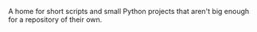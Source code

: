 A home for short scripts and small Python projects that aren't big enough for a repository of their own.
